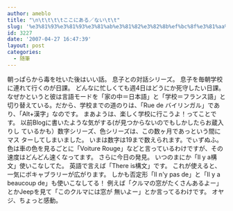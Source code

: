```yaml
---
author: ameblo
title: "\n\t\t\t\tここにある／ない\t\t"
slug: '%e3%81%93%e3%81%93%e3%81%ab%e3%81%82%e3%82%8b%ef%bc%8f%e3%81%aa%e3%81%84'
id: 3227
date: '2007-04-27 16:47:39'
layout: post
categories:
  - 随筆
---
```


朝っぱらから毒を吐いた後はいい話。 息子との対話シリーズ。 息子を毎朝学校に連れて行くのが日課。 どんなに忙しくても週4日はどうにか死守したい日課。 なぜかというと彼は言語モードを「家の中＝日本語」と「学校＝フランス語」と 切り替えている。だから、学校までの道のりは、「Rue de バイリンガル」であ り、「Alt+漢字」なのです。 まあようは、楽しく学校に行こうよ！ってことです。 以前Blogに書いたような気がする(が見つからないのでもしかしたらお蔵入りし ているかも）数字シリーズ、色シリーズは、この数ヶ月であっという間にマス ターしてしまいました。 いまは数字は19まで数えられます。でぃずぬふ。 色は車の色を見るごとに「Voiture Rouge」などと言っているわけですが、その 速度はどんどん速くなってます。 さらに今日の発見。 いつのまにか「Il y a構文」使いこなしてた。 英語で言えば「There is構文」です。 これが使えると、一気にボキャブラリーが広がります。 しかも否定形「Il n'y pas de」と「Il y a beaucoup de」も使いこなしてる！ 例えば「クルマの窓がたくさんあるよー」とかJeepを見て「このクルマには窓が 無いよー」とか言ってるわけです。 オヤジ、ちょっと感動。